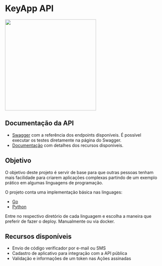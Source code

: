 # KeyApp API
[<img src="https://raw.githubusercontent.com/cyberlabsai/keyapp-rest-api-client/logo_cyberlabs.png" width="300">](https://cyberlabs.ai/)

## Documentação da API
- [Swagger](https://api.keyapp.ai/) com a referência dos endpoints disponíveis. É possível executar os testes diretamente na página do Swagger.
- [Documentação](https://api.keyapp.ai/docs/) com detalhes dos recursos disponíveis.

## Objetivo

O objetivo deste projeto é servir de base para que outras pessoas tenham mais facilidade para criarem aplicações complexas partindo de um exemplo prático em algumas linguagens de programação.

O projeto conta uma implementação básica nas linguages:

- [Go](https://github.com/cyberlabsai/keyapp-rest-api-client/tree/main/go)
- [Python](https://github.com/cyberlabsai/keyapp-rest-api-client/tree/main/python)

Entre no respectivo diretório de cada linguagem e escolha a maneira que preferir de fazer o deploy. Manualmente ou via docker.

## Recursos disponíveis
- Envio de código verificador por e-mail ou SMS
- Cadastro de aplicativo para integração com a API pública
- Validação e informações de um token nas Ações assinadas
